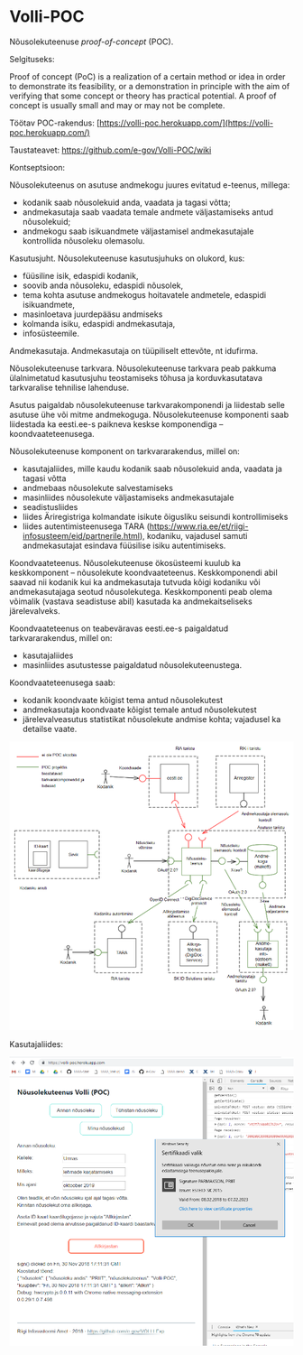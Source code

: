 # Volli-POC
Nõusolekuteenuse *proof-of-concept* (POC).

Selgituseks: 

  Proof of concept (PoC) is a realization of a certain method or idea in order to demonstrate its feasibility, or a demonstration in principle with the aim of verifying that some concept or theory has practical potential. A proof of concept is usually small and may or may not be complete.

Töötav POC-rakendus: [https://volli-poc.herokuapp.com/](https://volli-poc.herokuapp.com/)

Taustateavet: https://github.com/e-gov/Volli-POC/wiki

Kontseptsioon:

Nõusolekuteenus on asutuse andmekogu juures evitatud e-teenus, millega:

- kodanik saab nõusolekuid anda, vaadata ja tagasi võtta;
- andmekasutaja saab vaadata temale andmete väljastamiseks antud nõusolekuid;
- andmekogu saab isikuandmete väljastamisel andmekasutajale kontrollida nõusoleku olemasolu.

Kasutusjuht. Nõusolekuteenuse kasutusjuhuks on olukord, kus:

- füüsiline isik, edaspidi kodanik,
- soovib anda nõusoleku, edaspidi nõusolek,
- tema kohta asutuse andmekogus hoitavatele andmetele, edaspidi isikuandmete,
- masinloetava juurdepääsu andmiseks
- kolmanda isiku, edaspidi andmekasutaja,
- infosüsteemile.

Andmekasutaja. Andmekasutaja on tüüpiliselt ettevõte, nt idufirma.

Nõusolekuteenuse tarkvara. Nõusolekuteenuse tarkvara peab pakkuma ülalnimetatud kasutusjuhu teostamiseks tõhusa ja korduvkasutatava tarkvaralise tehnilise lahenduse.

Asutus paigaldab nõusolekuteenuse tarkvarakomponendi ja liidestab selle asutuse ühe või mitme andmekoguga. Nõusolekuteenuse komponenti saab liidestada ka eesti.ee-s paikneva keskse komponendiga – koondvaateteenusega.

Nõusolekuteenuse komponent on tarkvararakendus, millel on:

- kasutajaliides, mille kaudu kodanik saab nõusolekuid anda, vaadata ja tagasi võtta
- andmebaas nõusolekute salvestamiseks
- masinliides nõusolekute väljastamiseks andmekasutajale
- seadistusliides
- liides Äriregistriga kolmandate isikute õigusliku seisundi kontrollimiseks
- liides autentimisteenusega TARA (https://www.ria.ee/et/riigi-infosusteem/eid/partnerile.html), kodaniku, vajadusel samuti andmekasutajat esindava füüsilise isiku autentimiseks.

Koondvaateteenus. Nõusolekuteenuse ökosüsteemi kuulub ka keskkomponent – nõusolekute koondvaateteenus. Keskkomponendi abil saavad nii kodanik kui ka andmekasutaja tutvuda kõigi kodaniku või andmekasutajaga seotud nõusolekutega. Keskkomponenti peab olema võimalik (vastava seadistuse abil) kasutada ka andmekaitseliseks järelevalveks.

Koondvaateteenus on teabeväravas eesti.ee-s paigaldatud tarkvararakendus, millel on:

- kasutajaliides
- masinliides asutustesse paigaldatud nõusolekuteenustega.

Koondvaateteenusega saab:

- kodanik koondvaate kõigist tema antud nõusolekutest
- andmekasutaja koondvaate kõigist temale antud nõusolekutest
- järelevalveasutus statistikat nõusolekute andmise kohta; vajadusel ka detailse vaate.

![](docs/Kontseptsioon.PNG)

Kasutajaliides:

![](docs/KasutajaliideseNaide.PNG)
